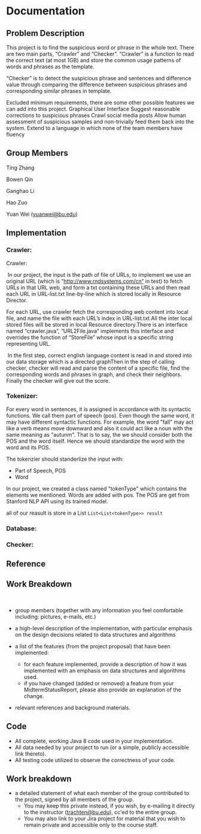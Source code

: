 # Documentation
## Problem Description

This project is to find the suspicious word or phrase in the whole text. There are two main parts, “Crawler” and “Checker”. “Crawler” is a function to read the correct text (at most 1GB) and store the common usage patterns of words and phrases as the template.

“Checker” is to detect the suspicious phrase and sentences and difference value through comparing the difference between suspicious phrases and corresponding similar phrases in template.

Excluded minimum requirements, there are some other possible features we can add into this project. Graphical User Interface Suggest reasonable corrections to suspicious phrases Crawl social media posts Allow human assessment of suspicious samples and non-trivially feed them back into the system. Extend to a language in which none of the team members have fluency

## Group Members

Ting Zhang 

Bowen Qin

Ganghao Li

Hao Zuo

Yuan Wei	(yuanwei@bu.edu)

## Implementation

### Crawler:

Crawler:

​	In our project,  the input is the path of file of URLs, to implement we use an original URL (which is “http://www.rndsystems.com/cn” in test) to fetch URLs in that URL web, and form a txt containing these URLs and then read each URL in URL-list.txt line-by-line which is stored locally in Resource Director.

For each URL, use crawler fetch the corresponding web content into local file, and name the file with each URL’s index in URL-list.txt.All the inter local stored files will be stored in local Resource directory.There is an interface named “crawler.java”, “URL2File.java” implements this interface and overrides the function of “StoreFile” whose input is a specific string representing URL.

​    In the first step, correct english language content is read in and stored into our data storage which is a directed graphThen in the step of calling checker, checker will read and parse the content of a specific file, find the corresponding words and phrases in graph, and check their neighbors. Finally the checker will give out the score.



### Tokenizer:

For every word in sentences,  it is assigned in accordance with its syntactic functions. We call them part of speech (pos). Even though the same word, it may have different syntactic functions. For example, the word "fall" may act like a verb means move downward and also it could act like a noun with the same meaning as "autunm". That is to say, the we should consider both the POS and the word itself. Hence we should standardize the word with the word and its POS.

The tokenzier should standerlize the input with:

- Part of Speech, POS
- Word

In our project, we created a class named "tokenType" which contains the elements we mentioned. Words are added with pos. The POS are get from Stanford NLP API using its trained model. 

all of our reasult is store in a List `List<List<tokenType>> result`

### Database:
### Checker:



## Reference



## Work Breakdown

​    

- group members (together with any information you feel comfortable including: pictures, e-mails, etc.)

- a high-level description of the implementation, with particular emphasis on the design decisions related to data structures and algorithms

- a list of the features (from the project proposal) that have been implemented:
    - for each feature implemented, provide a description of how it was implemented with an emphasis on data structures and algorithms used.
    - if you have changed (added or removed) a feature from your MidtermStatusReport, please also provide an explanation of the change.
    
- relevant references and background materials.
## Code
- All complete, working Java 8 code used in your implementation.
- All data needed by your project to run (or a simple, publicly accessible link thereto).
- All testing code utilized to observe the correctness of your code.
## Work breakdown
- a detailed statement of what each member of the group contributed to the project, signed by all members of the group.
    - You may keep this private instead, if you wish, by e-mailing it directly to the instructor (trachten@bu.edu), cc'ed to the entire group.
    - You may also link to your Jira project for material that you wish to remain private and accessible only to the course staff.


